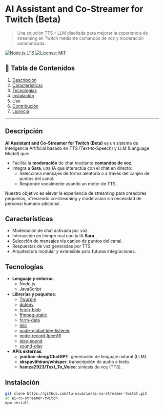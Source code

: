 # AI Assistant and Co-Streamer for Twitch (Beta)

> Una solución TTS + LLM diseñada para mejorar la experiencia de streaming en Twitch mediante comandos de voz y moderación automatizada.

[![Node.js LTS](https://img.shields.io/badge/Node.js-LTS-green.svg)]() [![License: MIT](https://img.shields.io/badge/License-MIT-yellow.svg)](LICENSE)

## 📖 Tabla de Contenidos

1. [Descripción](#descripción)  
2. [Características](#características)  
3. [Tecnologías](#tecnologías)  
4. [Instalación](#instalación)  
5. [Uso](#uso)  
6. [Contribución](#contribución)  
7. [Licencia](#licencia)  

---

## Descripción

**AI Assistant and Co-Streamer for Twitch (Beta)** es un sistema de Inteligencia Artificial basado en TTS (Text‑to‑Speech) y LLM (Language Model) que:

- Facilita la **moderación** de chat mediante **comandos de voz**.  
- Integra a **Sara**, una IA que interactúa con el chat en directo:  
  - Selecciona mensajes de forma aleatoria o a través del canjeo de puntos del canal.  
  - Responde vocalmente usando un motor de TTS.  

Nuestro objetivo es elevar la experiencia de streaming para creadores pequeños, ofreciendo co‑streaming y moderación sin necesidad de personal humano adicional.

## Características

- Moderación de chat activada por voz.  
- Interacción en tiempo real con la IA **Sara**.  
- Selección de mensajes vía canjeo de puntos del canal.  
- Respuestas de voz generadas por TTS.  
- Arquitectura modular y extensible para futuras integraciones.

## Tecnologías

- **Lenguaje y entorno**:
  - Node.js  
  - JavaScript  
- **Librerías y paquetes**:
  - [Twurple](https://github.com/twurple/twurple)  
  - [dotenv](https://github.com/motdotla/dotenv)  
  - [fetch-blob](https://github.com/node-fetch/fetch-blob)  
  - [ffmpeg-static](https://github.com/eugeneware/ffmpeg-static)  
  - [form-data](https://github.com/form-data/form-data)  
  - [mic](https://github.com/ashishbajaj99/mic)  
  - [node-global-key-listener](https://github.com/…)  
  - [node-record-lpcm16](https://github.com/…)  
  - [play-sound](https://github.com/…)  
  - [sound-play](https://github.com/…)  
- **APIs externas**:
  - **yuntian-deng/ChatGPT**: generación de lenguaje natural (LLM).  
  - **skspavithiran/whisper**: transcripción de audio a texto.  
  - **hamza2923/Text_To_Voice**: síntesis de voz (TTS).

## Instalación

```bash
git clone https://github.com/tu-usuario/ai-co-streamer-twitch.git
cd ai-co-streamer-twitch
npm install
